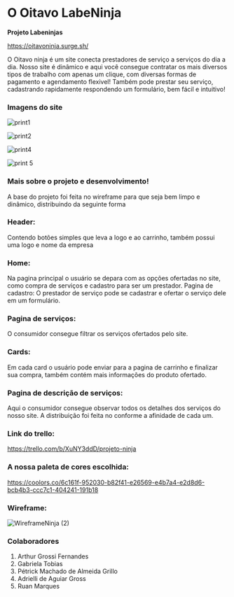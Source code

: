 # O Oitavo LabeNinja

**Projeto Labeninjas**


https://oitavoninja.surge.sh/

O Oitavo ninja é um site conecta prestadores de serviço a serviços do dia a dia.
Nosso site é dinâmico e aqui você consegue contratar os mais diversos tipos de trabalho com apenas um clique, com diversas formas de pagamento e agendamento flexivel!
Também pode prestar seu serviço, cadastrando rapidamente respondendo um formulário, bem fácil e intuitivo!

### Imagens do site

![print1](https://user-images.githubusercontent.com/104663103/177059373-5618378c-636d-41a9-8df4-c4055966c6c8.jpg)

![print2](https://user-images.githubusercontent.com/104663103/177059386-9de720af-3c85-4adb-a181-657820c147bb.jpg)


![print4](https://user-images.githubusercontent.com/104663103/177059389-6417241c-c3ff-48b0-b125-ed112c5b5698.jpg)


![print 5](https://user-images.githubusercontent.com/104663103/177059391-4bf66bc3-eff4-4647-9187-a787b8231d6a.jpg)


### Mais sobre o projeto e desenvolvimento!

A base do projeto foi feita no wireframe para que seja bem limpo e dinâmico, distribuindo da seguinte forma
### Header: 
Contendo botões simples que leva a logo e ao carrinho, também possui uma logo e nome da empresa
### Home: 
Na pagina principal o usuário se depara com as opções ofertadas no site, como compra de serviços e cadastro para ser um prestador.
Pagina de cadastro: O prestador de serviço pode se cadastrar e ofertar o serviço dele em um formulário.
### Pagina de serviços: 
O consumidor consegue filtrar os serviços ofertados pelo site.
### Cards: 
Em cada card o usuário pode enviar para a pagina de carrinho e finalizar sua compra, também contém mais informações do produto ofertado.
### Pagina de descrição de serviços: 
Aqui o consumidor consegue observar todos os detalhes dos serviços do nosso site.
A distribuição foi feita no conforme a afinidade de cada um.
### Link do trello:
https://trello.com/b/XuNY3ddD/projeto-ninja

### A nossa paleta de cores escolhida:
https://coolors.co/6c161f-952030-b82f41-e26569-e4b7a4-e2d8d6-bcb4b3-ccc7c1-404241-191b18
### Wireframe: 
![WireframeNinja (2)](https://user-images.githubusercontent.com/104742734/176277875-d3c11fec-d7fb-4ba7-8262-c5d43ffcc43a.jpg)


### Colaboradores

1. Arthur Grossi Fernandes 
2. Gabriela Tobias 
3. Pétrick Machado de Almeida Grillo 
4. Adrielli de Aguiar Gross 
5. Ruan Marques

